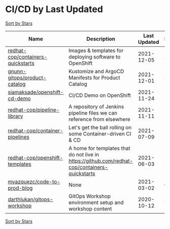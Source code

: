 # CI/CD by Last Updated

[Sort by Stars](CI_CD.Stars.md)

Name | Description | Last Updated | Stars 
--- | --- | --- | --- 
[redhat-cop/containers-quickstarts](https://github.com/redhat-cop/containers-quickstarts) | Images & templates for deploying software to OpenShift | 2021-12-05 | 228 
[gnunn-gitops/product-catalog](https://github.com/gnunn-gitops/product-catalog) | Kustomize and ArgoCD Manifests for Product Catalog | 2021-12-01 | 23 
[siamaksade/openshift-cd-demo](https://github.com/siamaksade/openshift-jenkins-demo) | CI/CD Demo on OpenShift | 2021-11-24 | 506 
[redhat-cop/pipeline-library](https://github.com/redhat-cop/pipeline-library) | A repository of Jenkins pipeline files we can reference from elsewhere | 2021-11-11 | 53 
[redhat-cop/container-pipelines](https://github.com/redhat-cop/container-pipelines) | Let's get the ball rolling on some Container-driven CI & CD | 2021-07-09 | 135 
[redhat-cop/openshift-templates](https://github.com/redhat-cop/openshift-templates) | A home for templates that do not live in https://github.com/redhat-cop/containers-quickstarts | 2021-06-03 | 34 
[mvazquezc/code-to-prod-blog](https://github.com/mvazquezc/code-to-prod-blog) | None | 2021-03-02 | 6 
[darthlukan/gitops-workshop](https://github.com/darthlukan/gitops-workshop) | GitOps Workshop environment setup and workshop content | 2020-10-12 | 7 

[Sort by Stars](CI_CD.Stars.md)